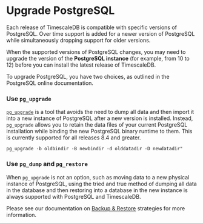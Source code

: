 # Upgrade PostgreSQL
Each release of TimescaleDB is compatible with specific versions of PostgreSQL.
Over time support is added for a newer version of PostgreSQL while
simultaneously dropping support for older versions.

When the supported versions of PostgreSQL changes, you may need to upgrade the version of the **PostgreSQL instance** (for example, from 10 to 12) before you can install the latest release of TimescaleDB.

To upgrade PostgreSQL, you have two choices, as outlined in the PostgreSQL online documentation.

### Use `pg_upgrade`

[`pg_upgrade`][pg_upgrade] is a tool that avoids the need to dump all data and then import it
into a new instance of PostgreSQL after a new version is installed. Instead, `pg_upgrade` allows you to
retain the data files of your current PostgreSQL installation while binding the new PostgreSQL binary
runtime to them. This is currently supported for all releases 8.4 and greater.

 ```
 pg_upgrade -b oldbindir -B newbindir -d olddatadir -D newdatadir"
 ```

### Use `pg_dump` and `pg_restore`
When `pg_upgrade` is not an option, such as moving data to a new physical instance of PostgreSQL, using the
tried and true method of dumping all data in the database and then restoring into a database in the new instance
is always supported with PostgreSQL and TimescaleDB.

Please see our documentation on [Backup & Restore][backup] strategies for more information.


[pg_upgrade]: https://www.postgresql.org/docs/current/static/pgupgrade.html
[backup]: /how-to-guides/backup-and-restore/
